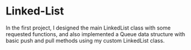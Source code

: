 # Linked-List
In the first project, I designed the main LinkedList class with some requested functions, and also implemented a Queue data structure with basic push and pull methods using my custom LinkedList class.
